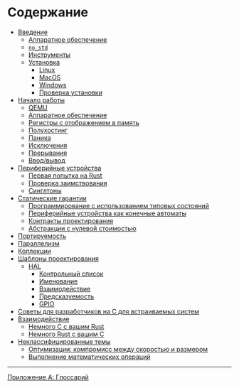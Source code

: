 # Содержание

<!--

Организация этой книги всё ещё находится в процессе разработки.

Для дополнительной информации и координации обратитесь к https://github.com/rust-embedded/book/issues

-->

- [Введение](./intro/index.md)
    - [Аппаратное обеспечение](./intro/hardware.md)
    - [`no_std`](./intro/no-std.md)
    - [Инструменты](./intro/tooling.md)
    - [Установка](./intro/install.md)
        - [Linux](./intro/install/linux.md)
        - [MacOS](./intro/install/macos.md)
        - [Windows](./intro/install/windows.md)
        - [Проверка установки](./intro/install/verify.md)
- [Начало работы](./start/index.md)
  - [QEMU](./start/qemu.md)
  - [Аппаратное обеспечение](./start/hardware.md)
  - [Регистры с отображением в память](./start/registers.md)
  - [Полухостинг](./start/semihosting.md)
  - [Паника](./start/panicking.md)
  - [Исключения](./start/exceptions.md)
  - [Прерывания](./start/interrupts.md)
  - [Ввод/вывод](./start/io.md)
- [Периферийные устройства](./peripherals/index.md)
    - [Первая попытка на Rust](./peripherals/a-first-attempt.md)
    - [Проверка заимствования](./peripherals/borrowck.md)
    - [Синглтоны](./peripherals/singletons.md)
- [Статические гарантии](./static-guarantees/index.md)
    - [Программирование с использованием типовых состояний](./static-guarantees/typestate-programming.md)
    - [Периферийные устройства как конечные автоматы](./static-guarantees/state-machines.md)
    - [Контракты проектирования](./static-guarantees/design-contracts.md)
    - [Абстракции с нулевой стоимостью](./static-guarantees/zero-cost-abstractions.md)
- [Портируемость](./portability/index.md)
- [Параллелизм](./concurrency/index.md)
- [Коллекции](./collections/index.md)
- [Шаблоны проектирования](./design-patterns/index.md)
    - [HAL](./design-patterns/hal/index.md)
        - [Контрольный список](./design-patterns/hal/checklist.md)
        - [Именование](./design-patterns/hal/naming.md)
        - [Взаимодействие](./design-patterns/hal/interoperability.md)
        - [Предсказуемость](./design-patterns/hal/predictability.md)
        - [GPIO](./design-patterns/hal/gpio.md)
- [Советы для разработчиков на C для встраиваемых систем](./c-tips/index.md)
    <!-- TODO: Определить разделы -->
- [Взаимодействие](./interoperability/index.md)
    - [Немного C с вашим Rust](./interoperability/c-with-rust.md)
    - [Немного Rust с вашим C](./interoperability/rust-with-c.md)
- [Неклассифицированные темы](./unsorted/index.md)
  - [Оптимизации: компромисс между скоростью и размером](./unsorted/speed-vs-size.md)
  - [Выполнение математических операций](./unsorted/math.md)

---

[Приложение A: Глоссарий](./appendix/glossary.md)
